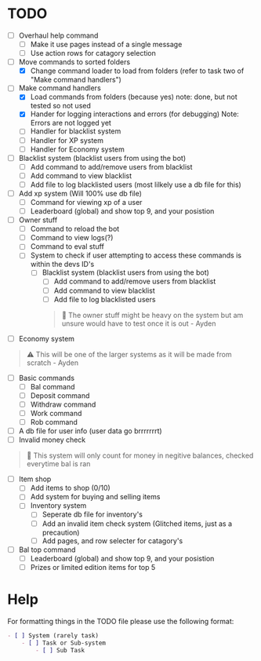 # TODO

- [ ] Overhaul help command
   - [ ] Make it use pages instead of a single message
   - [ ] Use action rows for catagory selection
- [ ] Move commands to sorted folders
   - [X] Change command loader to load from folders (refer to task two of "Make command handlers")
- [ ] Make command handlers
   - [X] Load commands from folders (because yes) note: done, but not tested so not used
   - [X] Hander for logging interactions and errors (for debugging) Note: Errors are not logged yet
   - [ ] Handler for blacklist system
   - [ ] Handler for XP system
   - [ ] Handler for Economy system
- [ ] Blacklist system (blacklist users from using the bot)
   - [ ] Add command to add/remove users from blacklist
   - [ ] Add command to view blacklist
   - [ ] Add file to log blacklisted users (most lilkely use a db file for this)
- [ ] Add xp system (Will 100% use db file)
   - [ ] Command for viewing xp of a user
   - [ ] Leaderboard (global) and show top 9, and your posistion
- [ ] Owner stuff
   - [ ] Command to reload the bot
   - [ ] Command to view logs(?)
   - [ ] Command to eval stuff
   - [ ] System to check if user attempting to access these commands is within the devs ID's
      - [ ] Blacklist system (blacklist users from using the bot)
         - [ ] Add command to add/remove users from blacklist
         - [ ] Add command to view blacklist
         - [ ] Add file to log blacklisted users
         > :memo: The owner stuff might be heavy on the system but am unsure would have to test once it is out - Ayden
- [ ] Economy system
> :warning: This will be one of the larger systems as it will be made from scratch - Ayden
   - [ ] Basic commands
      - [ ] Bal command
      - [ ] Deposit command
      - [ ] Withdraw command
      - [ ] Work command
      - [ ] Rob command
   - [ ] A db file for user info (user data go brrrrrrrt)
   - [ ] Invalid money check
   > :memo: This system will only count for money in negitive balances, checked everytime bal is ran
   - [ ] Item shop
      - [ ] Add items to shop (0/10)
      - [ ] Add system for buying and selling items
      - [ ] Inventory system
          - [ ] Seperate db file for inventory's
          - [ ] Add an invalid item check system (Glitched items, just as a precaution)
          - [ ] Add pages, and row selecter for catagory's
   - [ ] Bal top command
       - [ ] Leaderboard (global) and show top 9, and your posistion
       - [ ] Prizes or limited edition items for top 5

# Help

For formatting things in the TODO file please use the following format:

```markdown
- [ ] System (rarely task)
    - [ ] Task or Sub-system
        - [ ] Sub Task
```